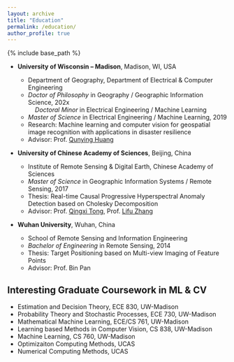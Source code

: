 ```yaml
---
layout: archive
title: "Education"
permalink: /education/
author_profile: true
---
```


{% include base_path %}

* **University of Wisconsin – Madison**, Madison, WI, USA
  * Department of Geography, Department of Electrical & Computer Engineering<br>
  * *Doctor of Philosophy* in Geography / Geographic Information Science, 202x<br>
&nbsp;&nbsp;&nbsp;&nbsp;*Doctoral Minor* in Electrical Engineering / Machine Learning<br>
  * *Master of Science* in Electrical Engineering / Machine Learning, 2019<br>
  * Research: Machine learning and computer vision for geospatial image recognition with applications in disaster resilience<br>
  * Advisor: Prof. [Qunying Huang](https://geography.wisc.edu/profile.php?p=111)

* **University of Chinese Academy of Sciences**, Beijing, China
  * Institute of Remote Sensing & Digital Earth, Chinese Academy of Sciences
  * *Master of Science* in Geographic Information Systems / Remote Sensing, 2017
  * Thesis: Real-time Causal Progressive Hyperspectral Anomaly Detection based on Cholesky Decomposition
  * Advisor: Prof. [Qingxi Tong](http://hylab.radi.ac.cn/esite/a/Staff/Academician/2015/1206/359.html), Prof. [Lifu Zhang](http://hylab.radi.ac.cn/esite/a/Staff/Professor/2017/0531/360.html)

* **Wuhan University**, Wuhan, China
  * School of Remote Sensing and Information Engineering
  * *Bachelor of Engineering* in Remote Sensing, 2014
  * Thesis: Target Positioning based on Multi-view Imaging of Feature Points
  * Advisor: Prof. Bin Pan

## Interesting Graduate Coursework in ML & CV
* Estimation and Decision Theory, ECE 830, UW-Madison
* Probability Theory and Stochastic Processes, ECE 730, UW-Madison
* Mathematical Machine Learning, ECE/CS 761, UW-Madison
* Learning based Methods in Computer Vision, CS 838, UW-Madison
* Machine Learning, CS 760, UW-Madison
* Optimizaiton Computing Methods, UCAS
* Numerical Computing Methods, UCAS

